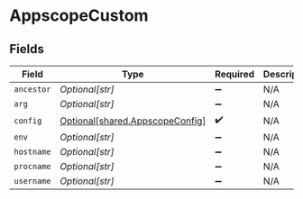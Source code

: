 # AppscopeCustom


## Fields

| Field                                                                        | Type                                                                         | Required                                                                     | Description                                                                  |
| ---------------------------------------------------------------------------- | ---------------------------------------------------------------------------- | ---------------------------------------------------------------------------- | ---------------------------------------------------------------------------- |
| `ancestor`                                                                   | *Optional[str]*                                                              | :heavy_minus_sign:                                                           | N/A                                                                          |
| `arg`                                                                        | *Optional[str]*                                                              | :heavy_minus_sign:                                                           | N/A                                                                          |
| `config`                                                                     | [Optional[shared.AppscopeConfig]](undefined/models/shared/appscopeconfig.md) | :heavy_check_mark:                                                           | N/A                                                                          |
| `env`                                                                        | *Optional[str]*                                                              | :heavy_minus_sign:                                                           | N/A                                                                          |
| `hostname`                                                                   | *Optional[str]*                                                              | :heavy_minus_sign:                                                           | N/A                                                                          |
| `procname`                                                                   | *Optional[str]*                                                              | :heavy_minus_sign:                                                           | N/A                                                                          |
| `username`                                                                   | *Optional[str]*                                                              | :heavy_minus_sign:                                                           | N/A                                                                          |